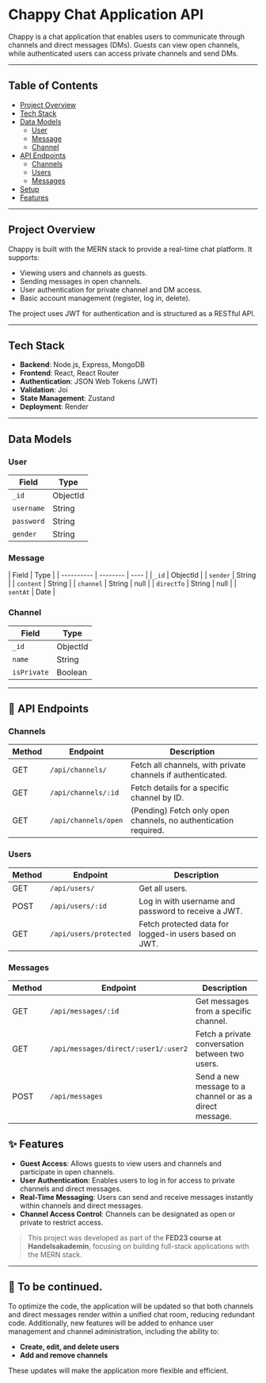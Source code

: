 # Chappy Chat Application API

Chappy is a chat application that enables users to communicate through channels and direct messages (DMs). Guests can view open channels, while authenticated users can access private channels and send DMs.

---

## Table of Contents

-   [Project Overview](#project-overview)
-   [Tech Stack](#tech-stack)
-   [Data Models](#data-models)
    -   [User](#user)
    -   [Message](#message)
    -   [Channel](#channel)
-   [API Endpoints](#api-endpoints)
    -   [Channels](#channels)
    -   [Users](#users)
    -   [Messages](#messages)
-   [Setup](#setup)
-   [Features](#features)

---

## Project Overview

Chappy is built with the MERN stack to provide a real-time chat platform. It supports:

-   Viewing users and channels as guests.
-   Sending messages in open channels.
-   User authentication for private channel and DM access.
-   Basic account management (register, log in, delete).

The project uses JWT for authentication and is structured as a RESTful API.

---

## Tech Stack

-   **Backend**: Node.js, Express, MongoDB
-   **Frontend**: React, React Router
-   **Authentication**: JSON Web Tokens (JWT)
-   **Validation**: Joi
-   **State Management**: Zustand
-   **Deployment**: Render

---

## Data Models

### User

| Field      | Type     |
| ---------- | -------- |
| `_id`      | ObjectId |
| `username` | String   |
| `password` | String   |
| `gender`   | String   |

### Message

| Field      | Type     |
| ---------- | -------- | ---- |
| `_id`      | ObjectId |
| `sender`   | String   |
| `content`  | String   |
| `channel`  | String   | null |
| `directTo` | String   | null |
| `sentAt`   | Date     |

### Channel

| Field       | Type     |
| ----------- | -------- |
| `_id`       | ObjectId |
| `name`      | String   |
| `isPrivate` | Boolean  |

---

## 🔗 API Endpoints

### Channels

| Method | Endpoint             | Description                                                     |
| ------ | -------------------- | --------------------------------------------------------------- |
| GET    | `/api/channels/`     | Fetch all channels, with private channels if authenticated.     |
| GET    | `/api/channels/:id`  | Fetch details for a specific channel by ID.                     |
| GET    | `/api/channels/open` | (Pending) Fetch only open channels, no authentication required. |

### Users

| Method | Endpoint               | Description                                            |
| ------ | ---------------------- | ------------------------------------------------------ |
| GET    | `/api/users/`          | Get all users.                                         |
| POST   | `/api/users/:id`       | Log in with username and password to receive a JWT.    |
| GET    | `/api/users/protected` | Fetch protected data for logged-in users based on JWT. |

### Messages

| Method | Endpoint                             | Description                                             |
| ------ | ------------------------------------ | ------------------------------------------------------- |
| GET    | `/api/messages/:id`                  | Get messages from a specific channel.                   |
| GET    | `/api/messages/direct/:user1/:user2` | Fetch a private conversation between two users.         |
| POST   | `/api/messages`                      | Send a new message to a channel or as a direct message. |

## ✨ Features

-   **Guest Access**: Allows guests to view users and channels and participate in open channels.
-   **User Authentication**: Enables users to log in for access to private channels and direct messages.
-   **Real-Time Messaging**: Users can send and receive messages instantly within channels and direct messages.
-   **Channel Access Control**: Channels can be designated as open or private to restrict access.

> This project was developed as part of the **FED23 course at Handelsakademin**, focusing on building full-stack applications with the MERN stack.

---

## 🔄 To be continued.

To optimize the code, the application will be updated so that both channels and direct messages render within a unified chat room, reducing redundant code. Additionally, new features will be added to enhance user management and channel administration, including the ability to:

-   **Create, edit, and delete users**
-   **Add and remove channels**

These updates will make the application more flexible and efficient.
